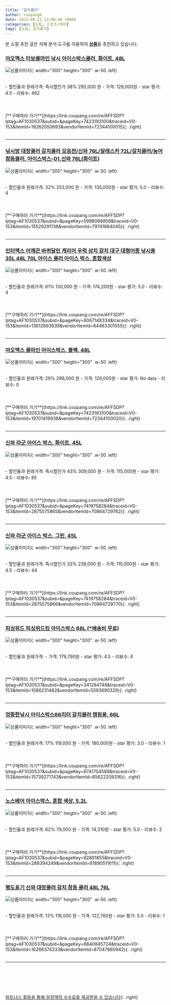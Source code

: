 ```yaml
---
title: "갈치쿨러"
author: coupang6
date: 2023-08-21 13:08:48 +0800
categories: [쇼핑, 스포츠/레저]
tags: [쇼핑, 갈치쿨러]
---
```


본 쇼핑 추천 글은 자체 분석 도구를 이용하여 [**상품**](https://link.coupang.com/a/bao1ui)을 추천하고 있습니다.

### [아오맥스 터보쿨마인 낚시 아이스박스쿨러, 화이트, 48L](https://link.coupang.com/re/AFFSDP?lptag=AF1030537&subid=&pageKey=7423193100&traceid=V0-153&itemId=19262050693&vendorItemId=72344100015)

![상품이미지](https://thumbnail10.coupangcdn.com/thumbnails/remote/230x230ex/image/retail/images/2355308706025351-c07fe1b4-3ee6-458f-a821-b3efc5a963d2.jpg){: width="300" height="300" .w-50 .left}


<br>
- 할인율과 원래가격: 즉시할인가 38%  293,000   원
- 가격: 129,000원
- star 평가: 4.5
- 리뷰수: 462
<br>
<br>
<br>
<br>
[**구매하러 가기**](https://link.coupang.com/re/AFFSDP?lptag=AF1030537&subid=&pageKey=7423193100&traceid=V0-153&itemId=19262050693&vendorItemId=72344100015){: .right}
<br>
<br>

---

### [낚시방 대장쿨러 갈치쿨러 모음전/신와 76L/알래스카 72L/갈치쿨러/농어 참돔쿨러, 아이스박스-01.신와 76L(화이트)](https://link.coupang.com/re/AFFSDP?lptag=AF1030537&subid=&pageKey=5998088859&traceid=V0-153&itemId=15529291138&vendorItemId=79741864045)

![상품이미지](https://thumbnail6.coupangcdn.com/thumbnails/remote/230x230ex/image/vendor_inventory/fd49/a009f2b9b575f7e01d88d9055dd698ad3248b7a5c4b7345374acf47106bf.jpg){: width="300" height="300" .w-50 .left}


<br>
- 할인율과 원래가격: 32%  253,000   원
- 가격: 135,000원
- star 평가: 5.0
- 리뷰수: 4
<br>
<br>
<br>
<br>
[**구매하러 가기**](https://link.coupang.com/re/AFFSDP?lptag=AF1030537&subid=&pageKey=5998088859&traceid=V0-153&itemId=15529291138&vendorItemId=79741864045){: .right}
<br>
<br>

---

### [인터맥스 어깨끈 바퀴달린 캐리어 우럭 삼치 갈치 대구 대형어종 낚시용 35L 48L 70L 아이스 쿨러 아이스 박스, 혼합색상](https://link.coupang.com/re/AFFSDP?lptag=AF1030537&subid=&pageKey=6067148334&traceid=V0-153&itemId=13612693939&vendorItemId=84463301555)

![상품이미지](https://thumbnail8.coupangcdn.com/thumbnails/remote/230x230ex/image/vendor_inventory/afe4/88c344acbe8830e6b9baa07391b14e1e4d341a2e7b8647fef72ca3d1a635.jpg){: width="300" height="300" .w-50 .left}


<br>
- 할인율과 원래가격: 61%  130,000   원
- 가격: 174,200원
- star 평가: 5.0
- 리뷰수: 4
<br>
<br>
<br>
<br>
[**구매하러 가기**](https://link.coupang.com/re/AFFSDP?lptag=AF1030537&subid=&pageKey=6067148334&traceid=V0-153&itemId=13612693939&vendorItemId=84463301555){: .right}
<br>
<br>

---

### [아오맥스 쿨마인 아이스박스, 블랙, 48L](https://link.coupang.com/re/AFFSDP?lptag=AF1030537&subid=&pageKey=7423193100&traceid=V0-153&itemId=19701419938&vendorItemId=72344100020)

![상품이미지](https://thumbnail9.coupangcdn.com/thumbnails/remote/230x230ex/image/retail/images/6689127311720395-ff670007-201c-42cb-9703-50acab62c31a.jpg){: width="300" height="300" .w-50 .left}


<br>
- 할인율과 원래가격: 29%  298,000   원
- 가격: 129,000원
- star 평가: No data
- 리뷰수: 0
<br>
<br>
<br>
<br>
[**구매하러 가기**](https://link.coupang.com/re/AFFSDP?lptag=AF1030537&subid=&pageKey=7423193100&traceid=V0-153&itemId=19701419938&vendorItemId=72344100020){: .right}
<br>
<br>

---

### [신와 라군 아이스 박스, 화이트, 45L](https://link.coupang.com/re/AFFSDP?lptag=AF1030537&subid=&pageKey=7419758284&traceid=V0-153&itemId=2875575865&vendorItemId=70864729762)

![상품이미지](https://thumbnail6.coupangcdn.com/thumbnails/remote/230x230ex/image/retail/images/7621967746904444-e408d5aa-ddb3-4324-9f75-cfb70c8b96d3.jpg){: width="300" height="300" .w-50 .left}


<br>
- 할인율과 원래가격: 즉시할인가 43%  309,000   원
- 가격: 115,000원
- star 평가: 4.5
- 리뷰수: 85
<br>
<br>
<br>
<br>
[**구매하러 가기**](https://link.coupang.com/re/AFFSDP?lptag=AF1030537&subid=&pageKey=7419758284&traceid=V0-153&itemId=2875575865&vendorItemId=70864729762){: .right}
<br>
<br>

---

### [신와 라군 아이스 박스, 그린, 45L](https://link.coupang.com/re/AFFSDP?lptag=AF1030537&subid=&pageKey=7419758284&traceid=V0-153&itemId=2875575866&vendorItemId=70864729770)

![상품이미지](https://thumbnail8.coupangcdn.com/thumbnails/remote/230x230ex/image/retail/images/7622011494239563-6170db78-572b-4e9f-a1cc-57318d4b6261.jpg){: width="300" height="300" .w-50 .left}


<br>
- 할인율과 원래가격: 즉시할인가 33%  239,000   원
- 가격: 115,000원
- star 평가: 4.5
- 리뷰수: 44
<br>
<br>
<br>
<br>
[**구매하러 가기**](https://link.coupang.com/re/AFFSDP?lptag=AF1030537&subid=&pageKey=7419758284&traceid=V0-153&itemId=2875575866&vendorItemId=70864729770){: .right}
<br>
<br>

---

### [피싱위드 피싱위드킹 아이스박스 66L (*배송비 무료)](https://link.coupang.com/re/AFFSDP?lptag=AF1030537&subid=&pageKey=341284748&traceid=V0-153&itemId=1086231482&vendorItemId=5593690329)

![상품이미지](https://thumbnail9.coupangcdn.com/thumbnails/remote/230x230ex/image/vendor_inventory/ccd5/45af4e4b354cda01fe85578f0f35f386e9c28b940a807ab6a918edcb8066.jpg){: width="300" height="300" .w-50 .left}


<br>
- 할인율과 원래가격: 
- 가격: 179,790원
- star 평가: 4.5
- 리뷰수: 4
<br>
<br>
<br>
<br>
[**구매하러 가기**](https://link.coupang.com/re/AFFSDP?lptag=AF1030537&subid=&pageKey=341284748&traceid=V0-153&itemId=1086231482&vendorItemId=5593690329){: .right}
<br>
<br>

---

### [엉뚱한낚시 아이스박스66리터 갈치쿨러 캠핑용, 66L](https://link.coupang.com/re/AFFSDP?lptag=AF1030537&subid=&pageKey=6741704589&traceid=V0-153&itemId=15739271743&vendorItemId=85622209316)

![상품이미지](https://thumbnail9.coupangcdn.com/thumbnails/remote/230x230ex/image/vendor_inventory/acb2/ba4c5e40d2b8a9964629e6c0682e79c3c4064bc9d0f3b23c6f2da5ae4eda.jpg){: width="300" height="300" .w-50 .left}


<br>
- 할인율과 원래가격: 17%  119,000   원
- 가격: 180,000원
- star 평가: 3.0
- 리뷰수: 1
<br>
<br>
<br>
<br>
[**구매하러 가기**](https://link.coupang.com/re/AFFSDP?lptag=AF1030537&subid=&pageKey=6741704589&traceid=V0-153&itemId=15739271743&vendorItemId=85622209316){: .right}
<br>
<br>

---

### [노스베어 아이스박스, 혼합 색상, 5.2L](https://link.coupang.com/re/AFFSDP?lptag=AF1030537&subid=&pageKey=92891855&traceid=V0-153&itemId=288394249&vendorItemId=81890511611)

![상품이미지](https://thumbnail7.coupangcdn.com/thumbnails/remote/230x230ex/image/vendor_inventory/cd2c/4ed5620ec68263e47bfbc9c2d1b3fbc8709dd717b354a5005d2e0eb7cc45.jpg){: width="300" height="300" .w-50 .left}


<br>
- 할인율과 원래가격: 62%  79,000   원
- 가격: 14,310원
- star 평가: 5.0
- 리뷰수: 2
<br>
<br>
<br>
<br>
[**구매하러 가기**](https://link.coupang.com/re/AFFSDP?lptag=AF1030537&subid=&pageKey=92891855&traceid=V0-153&itemId=288394249&vendorItemId=81890511611){: .right}
<br>
<br>

---

### [별도표기 신와 대장쿨러 갈치 참돔 쿨러 48L 76L](https://link.coupang.com/re/AFFSDP?lptag=AF1030537&subid=&pageKey=6840845724&traceid=V0-153&itemId=16266374333&vendorItemId=87047860942)

![상품이미지](https://thumbnail7.coupangcdn.com/thumbnails/remote/230x230ex/image/vendor_inventory/a4ef/5287639bcf3d44610477ed487e0d6c7724b39a305d626f503f0c6b2f08d9.png){: width="300" height="300" .w-50 .left}


<br>
- 할인율과 원래가격: 13%  116,000   원
- 가격: 122,760원
- star 평가: 5.0
- 리뷰수: 1
<br>
<br>
<br>
<br>
[**구매하러 가기**](https://link.coupang.com/re/AFFSDP?lptag=AF1030537&subid=&pageKey=6840845724&traceid=V0-153&itemId=16266374333&vendorItemId=87047860942){: .right}
<br>
<br>

---
<br><br><br><br><br> [파트너스 활동을 통해 일정액의 수수료를 제공받을 수 있습니다](https://link.coupang.com/a/bao1ui){: .right}